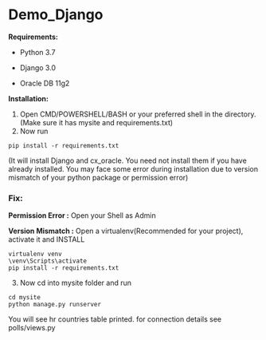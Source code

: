 # Demo_Django

**Requirements:**

* Python 3.7

* Django 3.0

* Oracle DB 11g2

**Installation:**

1. Open CMD/POWERSHELL/BASH or your preferred shell in the directory. (Make sure it has mysite and requirements.txt)
2. Now run 
```  
pip install -r requirements.txt
```
(It will install Django and cx_oracle. You need not install them if you have already installed. You may face some error 
during installation due to version mismatch of your python package or permission error)
### Fix:
**Permission Error :** 
Open your Shell as Admin

**Version Mismatch :** 
  Open a virtualenv(Recommended for your project), activate it and INSTALL 
  ```
  virtualenv venv
  \venv\Scripts\activate
  pip install -r requirements.txt
  ```
    
3. Now cd into mysite folder and run

```
cd mysite
python manage.py runserver
```  

 You will see hr countries table printed. 
 for connection details see polls/views.py
